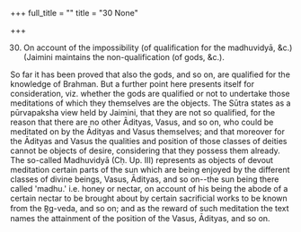 +++
full_title = ""
title = "30 None"

+++


30. On account of the impossibility (of qualification for the madhuvidyā, &c.) (Jaimini maintains the non-qualification (of gods, &c.).

So far it has been proved that also the gods, and so on, are qualified for the knowledge of Brahman. But a further point here presents itself for consideration, viz. whether the gods are qualified or not to undertake those meditations of which they themselves are the objects. The Sūtra states as a pūrvapaksha view held by Jaimini, that they are not so qualified, for the reason that there are no other Ādityas, Vasus, and so on, who could be meditated on by the Ādityas and Vasus themselves; and that moreover for the Ādityas and Vasus the qualities and position of those classes of deities cannot be objects of desire, considering that they possess them already. The so-called Madhuvidyā (Cḥ. Up. III) represents as objects of devout meditation certain parts of the sun which are being enjoyed by the different classes of divine beings, Vasus, Ādityas, and so on--the sun being there called 'madhu.' i.e. honey or nectar, on account of his being the abode of a certain nectar to be brought about by certain sacrificial works to be known from the R̥g-veda, and so on; and as the reward of such meditation the text names the attainment of the position of the Vasus, Ādityas, and so on.


